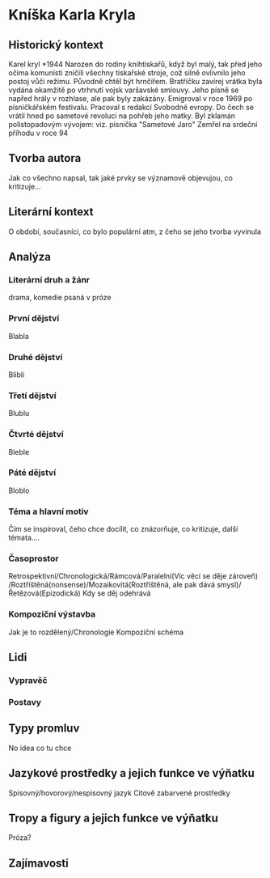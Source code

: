 # Kníška Karla Kryla

## Historický kontext
Karel kryl
\*1944
Narozen do rodiny knihtiskařů, když byl malý, tak před jeho očima komunisti zničili všechny tiskařské stroje, což silně ovlivnilo jeho postoj vůči režimu. Původně chtěl být hrnčířem. Bratříčku zavírej vrátka byla vydána okamžitě po vtrhnutí vojsk varšavské smlouvy. Jeho písně se napřed hrály v rozhlase, ale pak byly zakázány. Emigroval v roce 1969 po písničkářském festivalu. Pracoval s redakcí Svobodné evropy. Do čech se vrátil hned po sametové revoluci na pohřeb jeho matky. Byl zklamán polistopadovým vývojem: viz. písnička "Sametové Jaro"
Zemřel na srdeční příhodu v roce 94

## Tvorba autora
Jak co všechno napsal, tak jaké prvky se významově objevujou, co kritizuje...

## Literární kontext
O období, současníci, co bylo populární atm, z čeho se jeho tvorba vyvinula

## Analýza
### Literární druh a žánr
drama, komedie psaná v próze

### První dějství
Blabla

### Druhé dějství
Blibli

### Třetí dějství
Blublu

### Čtvrté dějství
Bleble

### Páté dějství
Bloblo

### Téma a hlavní motiv
Čím se inspiroval, čeho chce docílit, co znázorňuje, co kritizuje, další témata....

### Časoprostor
Retrospektivní/Chronologická/Rámcová/Paralelní(Víc věcí se děje zároveň)
/Roztříštěná(nonsense)/Mozaikovitá(Roztříštěná, ale pak dává smysl)/Řetězová(Epizodická)
Kdy se děj odehrává

### Kompoziční výstavba
Jak je to rozdělený/Chronologie
Kompoziční schéma

## Lidi
### Vypravěč

### Postavy

## Typy promluv
No idea co tu chce

## Jazykové prostředky a jejich funkce ve výňatku
Spisovný/hovorový/nespisovný jazyk
Citově zabarvené prostředky

## Tropy a figury a jejich funkce ve výňatku
Próza?

## Zajímavosti
